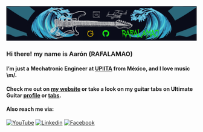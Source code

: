 <img src="jeje.png" width="3000">



### Hi there! my name is Aarón (RAFALAMAO)

#### I’m just a Mechatronic Engineer at [UPIITA](https://www.upiita.ipn.mx/) from México, and I love music \m/.

#### Check me out on [my website](https://rafalamao.github.io/) or take a look on my guitar tabs on Ultimate Guitar [profile](https://www.ultimate-guitar.com/u/perroconpelos) or [tabs](https://www.ultimate-guitar.com/contribution/11629152-perroconpelos/tabs).

#### Also reach me via:

[![YouTube](https://img.shields.io/badge/YouTube-D14836?style=for-the-badge&logo=youtube&logoColor=white)](https://www.youtube.com/channel/UCURD3N9TC9OJn0BWRf2J8oA)
[![Linkedin](https://img.shields.io/badge/LinkedIn-0077B5?style=for-the-badge&logo=linkedin&logoColor=white)](https://www.linkedin.com/in/aar%C3%B3n-ju%C3%A1rez-aa42361ab/)
[![Facebook](https://img.shields.io/badge/Facebook-1877F2?style=for-the-badge&logo=facebook&logoColor=white)](https://www.facebook.com/rafalamao96/)
